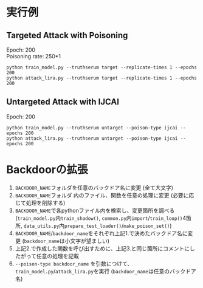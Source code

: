 # 実行例
## Targeted Attack with Poisoning
Epoch: 200  
Poisoning rate: 250*1
```
python train_model.py --truthserum target --replicate-times 1 --epochs 200
python attack_lira.py --truthserum target --replicate-times 1 --epochs 200
```

## Untargeted Attack with IJCAI
Epoch: 200
```
python train_model.py --truthserum untarget --poison-type ijcai --epochs 200
python attack_lira.py --truthserum untarget --poison-type ijcai --epochs 200
```

# Backdoorの拡張
1. `BACKDOOR_NAME`フォルダを任意のバックドア名に変更 (全て大文字)
2. `BACKDOOR_NAME`フォルダ 内のファイル、関数を任意の処理に変更 (必要に応じて処理を削除する)
3. `BACKDOOR_NAME`で各pythonファイル内を検索し、変更箇所を調べる  
   (`train_model.py`内`train_shadow()`, `common.py`内`import`/`train_loop()`4箇所, `data_utils.py`内`prepare_test_loader()`/`make_poison_set()`)
4. `BACKDOOR_NAME`/`backdoor_name`をそれぞれ上記1.で決めたバックドア名に変更 (`backdoor_name`は小文字が望ましい)
5. 上記2.で作成した関数を呼び出すために、上記3.と同じ箇所にコメントにしたがって任意の処理を記載
6. `--poison-type backdoor_name` を引数につけて、`train_model.py`/`attack_lira.py`を実行 (`backdoor_name`は任意のバックドア名)
